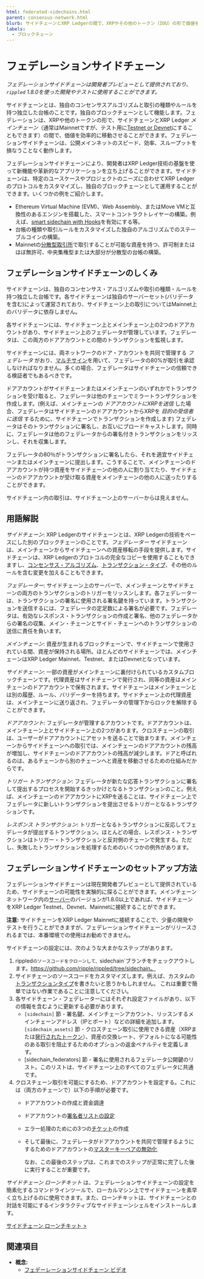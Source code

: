 ```yaml
---
html: federated-sidechains.html
parent: consensus-network.html
blurb: サイドチェーンとXRP Ledgerの間で、XRPやその他のトークン（IOU）の形で価値を効率的に移動させることができる、フェデレーションサイドチェーンについてご紹介します。
labels:
  - ブロックチェーン
---
```

# フェデレーションサイドチェーン

_フェデレーションサイドチェーンは開発者プレビューとして提供されており、`rippled` 1.8.0を使った開発やテストに使用することができます。_

サイドチェーンとは、独自のコンセンサスアルゴリズムと取引の種類やルールを持つ独立した台帳のことです。独自のブロックチェーンとして機能します。フェデレーションは、XRPや他のトークンの形で、サイドチェーンとXRP Ledger _メインチェーン_（通常はMainnetですが、テスト用に[Testnet or Devnet](parallel-networks.html)にすることもできます）の間で、価値を効率的に移動させることができます。フェデレーションサイドチェーンは、公開メインネットのスピード、効率、スループットを損なうことなく動作します。

フェデレーションサイドチェーンにより、開発者はXRP Ledger技術の基盤を使って新機能や革新的なアプリケーションを立ち上げることができます。サイドチェーンは、特定のユースケースやプロジェクトのニーズに合わせてXRP Ledgerのプロトコルをカスタマイズし、独自のブロックチェーンとして運用することができます。いくつかの例をご紹介します。

* Ethereum Virtual Machine (EVM)、Web Assembly、またはMove VMと互換性のあるエンジンを搭載した、スマートコントラクトレイヤーの構築。例えば、[smart sidechain with Hooks](https://hooks-testnet.xrpl-labs.com/)を有効にする等。
* 台帳の種類や取引ルールをカスタマイズした独自のアルゴリズムでのステーブルコインの構築。
* Mainnetの[分散型取引所](decentralized-exchange.html)で取引することが可能な資産を持つ、許可制またはほぼ無許可、中央集権型または大部分が分散型の台帳の構築。

## フェデレーションサイドチェーンのしくみ

サイドチェーンは、独自のコンセンサス・アルゴリズムや取引の種類・ルールを持つ独立した台帳です。各サイドチェーンは独自のサーバーセット(バリデータを含む)によって運営されており、サイドチェーン上の取引についてはMainnet上のバリデータに依存しません。

各サイドチェーンには、サイドチェーン上とメインチェーン上の2つのドアアカウントがあり、サイドチェーン上のフェデレータが管理しています。フェデレータは、この両方のドアアカウントとの間のトランザクションを監視します。

サイドチェーンには、両ネットワークのドア・アカウントを共同で管理する _フェデレータ_ がおり、[マルチサイン](multi-signing.html)を用いて、フェデレータの80%が取引を承認しなければなりません。多くの場合、フェデレータはサイドチェーンの信頼できる検証者でもあるべきです。

ドアアカウントがサイドチェーンまたはメインチェーンのいずれかでトランザクションを受け取ると、フェデレータは他のチェーンでミラートランザクションを作成します。(例えば、メインチェーンの _ドアアカウントにXRPを送信_ した場合、フェデレータはサイドチェーンのドアアカウントからXRPを _目的の受信者に送信_ するために、サイドチェーンでトランザクションを作成します) フェデレータはそのトランザクションに署名し、お互いにブロードキャストします。同時に、フェデレータは他のフェデレータからの署名付きトランザクションをリッスンし、それを収集します。

フェデレータの80％がトランザクションに署名したら、それを適宜サイドチェーンまたはメインチェーンに提出します。こうすることで、メインチェーンのドアアカウントが持つ資産をサイドチェーンの他の人に割り当てたり、サイドチェーンのドアアカウントが受け取る資産をメインチェーンの他の人に送ったりすることができます。

サイドチェーン内の取引は、サイドチェーン上のサーバーからは見えません。


## 用語解説

_サイドチェーン_: XRP Ledgerのサイドチェーンとは、XRP Ledgerの技術をベースにした別のブロックチェーンのことです。_フェデレーター_ サイドチェーンは、メインチェーンからサイドチェーンへの資産移転の手段を提供します。サイドチェーンは、XRP Ledgerのプロトコルの完全なコピーを使用することもできますし、[コンセンサス・アルゴリズム](consensus.html)、[トランザクション・タイプ](transaction-types.html)、その他のルールを含む変更を加えることもできます。
 
_フェデレーター_: サイドチェーン上のサーバーで、メインチェーンとサイドチェーンの両方のトランザクションのトリガーをリッスンします。各フェデレーターは、トランザクションの署名に使用される署名鍵を持っています。トランザクションを送信するには、フェデレータの定足数による署名が必要です。フェデレータは、有効なレスポンス・トランザクションの作成と署名、他のフェデレータからの署名の収集、メイン・チェーンとサイド・チェーンへのトランザクションの送信に責任を負います。

_メインチェーン_: 資産が生まれるブロックチェーンで、サイドチェーンで使用されている間、資産が保持される場所。ほとんどのサイドチェーンでは、メインチェーンはXRP Ledger Mainnet、Testnet、またはDevnetとなっています。

_サイドチェーン_: 一部の資産がメインチェーンに裏付けられているカスタムブロックチェーンです。代理資産はサイドチェーンで発行され、同等の資産はメインチェーンのドアアカウントで保有されます。サイドチェーンはメインチェーンとは別の履歴、ルール、バリデーターを持ちます。サイドチェーン上の代理資産は、メインチェーンに送り返され、フェデレータの管理下からロックを解除することができます。

_ドアアカウント_: フェデレータが管理するアカウントです。ドアアカウントは、メインチェーン上とサイドチェーン上の2つがあります。クロスチェーンの取引は、ユーザーがドアアカウントにアセットを送ることで始まります。メインチェーンからサイドチェーンへの取引では、メインチェーンのドアアカウントの残高が増加し、サイドチェーンのドアアカウントの残高が減少します。ドアと呼ばれるのは、あるチェーンから別のチェーンへと資産を移動させるための仕組みだからです。

_トリガー トランザクション_: フェデレータが新たな応答トランザクションに署名して提出するプロセスを開始するきっかけとなるトランザクションのこと。例えば、メインチェーンのドアアカウントにXRPを送ることは、サイドチェーン上でフェデレータに新しいトランザクションを提出させるトリガーとなるトランザクションです。

_レスポンス トランザクション_: トリガーとなるトランザクションに反応してフェデレータが提出するトランザクション。ほとんどの場合、レスポンス・トランザクションはトリガー・トランザクションと反対側のチェーンで発生する。ただし、失敗したトランザクションを処理するためのいくつかの例外があります。


## フェデレーションサイドチェーンのセットアップ方法

フェデレーションサイドチェーンは現在開発者プレビューとして提供されているため、サイドチェーンの可能性を実験的に探ることができます。メインチェーンネットワーク内の[サーバー](xrpl-servers.html)のバージョンが1.8.0以上であれば、サイドチェーンをXRP Ledger Testnet、Devnet、Mainnetに接続することができます。

**注意:** サイドチェーンをXRP Ledger Mainnetに接続することで、少量の開発やテストを行うことができますが、フェデレーションサイドチェーンがリリースされるまでは、本番環境での使用はお勧めできません。

サイドチェーンの設定には、次のような大まかなステップがあります。

1. rippled`のソースコードをクローンして、`sidechain`ブランチをチェックアウトします。https://github.com/ripple/rippled/tree/sidechain。
2. サイドチェーンのソースコードをカスタマイズします。例えば、カスタムの[トランザクションタイプ](transaction-types.html)を書きたいと思うかもしれません。 これは重要で簡単ではない作業であることに注意してください。
3. 各サイドチェーン・フェデレーターにはそれぞれ設定ファイルがあり、以下の情報を含むように更新する必要があります。
    - `[sidechain]` 節 - 署名鍵、メインチェーンアカウント、リッスンするメインチェーンアドレス（IPとポート）などの詳細を追加します。
    `[sidechain_assets]` 節 - クロスチェーン取引に使用できる資産（XRPまたは[発行されたトークン](issued-currencies.html)）、資産の交換レート、デフォルトになる可能性のある取引を阻止するためのオプションの返金ペナルティを定義します。
    - [sidechain_federators] 節 - 署名に使用されるフェデレータ公開鍵のリスト。このリストは、サイドチェーン上のすべてのフェデレータに共通です。
4. クロスチェーン取引を可能にするため、ドアアカウントを設定する。これには（両方のチェーンで）以下の手順が必要です。
    - ドアアカウントの作成と資金調達
    - ドアアカウントの[署名者リストの設定](set-up-multi-signing.html)
    - エラー処理のためにの3つの[チケット](tickets.html)の作成
    - そして最後に、フェデレータがドアアカウントを共同で管理するようにするためのドアアカウントの[マスターキーペアの無効化](disable-master-key-pair.html)

        なお、この最後のステップは、これまでのステップが正常に完了した後に実行することが重要です。


_サイドチェーン ローンチキット_ は、フェデレーションサイドチェーンの設定を簡素化するコマンドラインツールで、ローカルマシン上でサイドチェーンを素早く立ち上げるのに使用できます。また、ローンチキットは、サイドチェーンとの対話を可能にするインタラクティブなサイドチェーンシェルをインストールします。

[サイドチェーン ローンチキット >](https://github.com/xpring-eng/sidechain-launch-kit/blob/main/README.md)


## 関連項目

- **概念:**
    - [フェデーレーションサイドチェーン ビデオ](https://www.youtube.com/embed/NhH4LM8NxgY)





